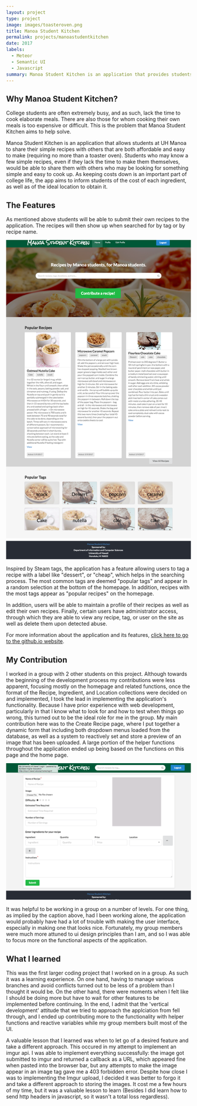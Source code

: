 ```yaml
---
layout: project
type: project
image: images/toasteroven.png
title: Manoa Student Kitchen
permalink: projects/manoastudentkitchen
date: 2017
labels:
  - Meteor
  - Semantic UI
  - Javascript
summary: Manoa Student Kitchen is an application that provides students at UH Manoa to share and browse easy-to-make recipes.
---
```

## Why Manoa Student Kitchen?
College students are often extremely busy, and as such, lack the time to cook elaborate meals. There are also those for whom cooking their own meals is too expensive or difficult.  This is the problem that Manoa Student Kitchen aims to help solve. 

Manoa Student Kitchen is an application that allows students at UH Manoa to share their simple recipes with others that are both affordable and easy to make (requiring no more than a toaster oven). Students who may know a few simple recipes, even if they lack the time to make them themselves, would be able to share them with others who may be looking for something simple and easy to cook up. As keeping costs down is an important part of college life, the app aims to inform students of the cost of each ingredient, as well as of the ideal location to obtain it.

## The Features
As mentioned above students will be able to submit their own recipes to the application. The recipes will then show up when searched for by tag or by recipe name.

![Photo of the homepage](https://github.com/alexcw234/alexcw234.github.io/blob/master/images/home.png?raw=true) 
<!-- .element height="50%" width="50%" -->

Inspired by Steam tags, the application has a feature allowing users to tag a recipe with a label like "dessert", or "cheap", which helps in the searching process. The most common tags are deemed "popular tags" and appear in a random selection at the bottom of the homepage. In addition, recipes with the most tags appear as "popular recipes" on the homepage.

In addition, users will be able to maintain a profile of their recipes as well as edit their own recipes. Finally, certain users have administrator access, through which they are able to view any recipe, tag, or user on the site as well as delete them upon detected abuse.

For more information about the application and its features, [click here to go to the github.io website](https://manoastudentkitchen.github.io/).

## My Contribution
I worked in a group with 2 other students on this project. Although towards the beginning of the development process my contributions were less apparent, focusing mostly on the homepage and related functions, once the format of the Recipe, Ingredient, and Location collections were decided on and implemented, I took the lead in implementing the application's functionality. Because I have prior experience with web development, particularly in that I know what to look for and how to test when things go wrong, this turned out to be the ideal role for me in the group. My main contribution here was to the Create Recipe page, where I put together a dynamic form that including both dropdown menus loaded from the database, as well as a system to reactively set and store a preview of an image that has been uploaded. A large portion of the helper functions throughout the application ended up being based on the functions on this page and the home page. 

![Add Recipe Page](https://github.com/alexcw234/alexcw234.github.io/blob/master/images/addrecipe.png?raw=true)

It was helpful to be working in a group on a number of levels. For one thing, as implied by the caption above, had I been working alone, the application would probably have had a lot of trouble with making the user interface, especially in making one that looks nice. Fortunately, my group members were much more attuned to ui design principles than I am, and so I was able to focus more on the functional aspects of the application.

## What I learned
This was the first larger coding project that I worked on in a group. As such it was a learning experience. On one hand, having to manage various branches and avoid conflicts turned out to be less of a problem than I thought it would be. On the other hand, there were moments when I felt like I should be doing more but have to wait for other features to be implemented before continuing. In the end, I admit that the 'vertical development' attitude that we tried to approach the applciation from fell through, and I ended up contributing more to the functionality with helper functions and reactive variables while my group members built most of the UI.

A valuable lesson that I learned was when to let go of a desired feature and take a different approach. This occured in my attempt to implement an imgur api. I was able to implement everything successfully: the image got submitted to imgur and returned a callback as a URL, which appeared fine when pasted into the browser bar, but any attempts to make the image appear in an image tag gave me a 403 forbidden error. Despite how close I was to implementing the Imgur upload, I decided it was better to forgo it and take a different approach to storing the images. It cost me a few hours of my time, but it was a valuable lesson to learn (Besides I did learn how to send http headers in javascript, so it wasn't a total loss regardless).






